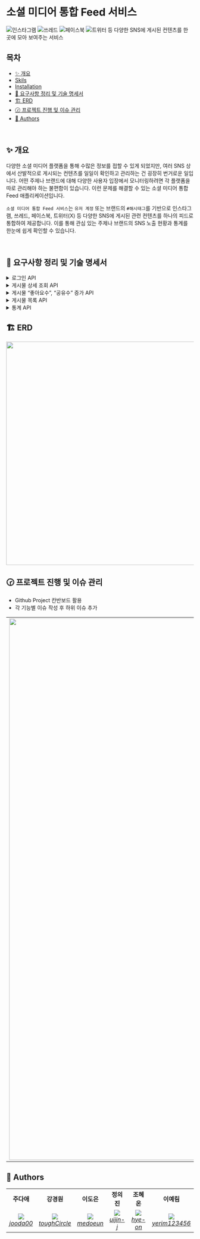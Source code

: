 
# 소셜 미디어 통합 Feed 서비스

![인스타그램](https://img.shields.io/badge/Instagram-%23E4405F.svg?style=for-the-badge&logo=Instagram&logoColor=white) ![쓰레드](https://img.shields.io/badge/Threads-000000?style=for-the-badge&logo=Threads&logoColor=white) ![페이스북](https://img.shields.io/badge/Facebook-%231877F2.svg?style=for-the-badge&logo=Facebook&logoColor=white) ![트위터](https://img.shields.io/badge/X-%23000000.svg?style=for-the-badge&logo=X&logoColor=white) 등 다양한 SNS에 게시된 컨텐츠를 한 곳에 모아 보여주는 서비스


##  목차
- [✨ 개요](#-개요)
- [Skils](#Skills)
- [Installation](#Installation)
- [📄 요구사항 정리 및 기술 명세서](#-요구사항-정리-및-기술-명세서)
- [🏗️ ERD](#%EF%B8%8F-erd)
- [🕝 프로젝트 진행 및 이슈 관리](#-프로젝트-진행-및-이슈-관리)
- [👾 Authors](#-authors)


</br>

## ✨ 개요

다양한 소셜 미디어 플랫폼을 통해 수많은 정보를 접할 수 있게 되었지만, 여러 SNS 상에서 산발적으로 게시되는 컨텐츠를 일일이 확인하고 관리하는 건 굉장히 번거로운 일입니다. 어떤 주제나 브랜드에 대해 다양한 사용자 입장에서 모니터링하려면 각 플랫폼을 따로 관리해야 하는 불편함이 있습니다. 이런 문제를 해결할 수 있는 소셜 미디어 통합 Feed 애플리케이션입니다. 

`소셜 미디어 통합 Feed 서비스`는 `유저 계정` 또는 브랜드의 `#해시태그`를 기반으로 인스타그램, 쓰레드, 페이스북, 트위터(X) 등 다양한 SNS에 게시된 관련 컨텐츠를 하나의 피드로 통합하여 제공합니다. 이를 통해 관심 있는 주제나 브랜드의 SNS 노출 현황과 통계를 한눈에 쉽게 확인할 수 있습니다.

<br/>

## 📄 요구사항 정리 및 기술 명세서

<details>
	<summary> 로그인 API</summary>
	
### **요약 (Summary)**

유저는 가입한 계정, 비밀번호로 로그인합니다. 서비스 로그인 시 메뉴는 **통합 Feed** 단일 입니다. 

### **목표 (Goals)**

- `계정`, `비밀번호` 로 로그인 시 `JWT` 가 발급됩니다.
- **이후 모든 API 요청 Header 에 `JWT` 가 항시 포함되며, `JWT` 유효성을 검증합니다.**
- 서비스 로그인 시, 메뉴는 **통합 Feed** 단일 입니다. 

### **목표가 아닌 것 (Non-Goals)**

- JWT 발급받은 후 유저를 통합 Feed 페이지로 프론트엔드 리디렉션 처리
- 계정 잠금, 자동 로그아웃 등 사용자 경험 관련 추가 로직

### 로그인 api 요구사항 상세
- **설명**
    - 사용자는 계정과 비밀번호를 입력하여 로그인할 수 있으며, 로그인 성공 시 JWT 토큰을 발급받습니다. (**Authentication)**
    - 이후 모든 API에서 JWT 토큰을 사용하여 인가 요청을 보낼 수 있습니다. **(Authorization)**
- **입력 데이터**
    - `계정(아이디)`
    - `비밀번호`
- **출력 데이터**
    - `JWT 토큰`
- **처리 과정**:
    1. 사용자가 입력한 계정과 비밀번호를 검증합니다.
    2. 검증이 성공하면 JWT 토큰을 생성합니다.
    3. 생성된 JWT 토큰을 사용자에게 반환합니다.
    4. 사용자는 이후의 API 요청 시 이 JWT 토큰을 헤더에 포함하여 서버에 요청을 보냅니다.
    5. 서버는 각 요청에서 JWT 토큰의 유효성을 검증하여 인가 처리합니다.
- **예외 사항**
    - 입력한 계정(아이디)이나 비밀번호가 잘못된 경우, 오류 메시지와 함께 인증 실패 응답을 반환합니다.
    - 만료된 JWT 토큰으로 요청한 경우, 인증 오류 응답을 반환합니다.
    - JWT 토큰이 없는 경우, 인증되지 않은 상태로 처리하여 오류 응답을 반환합니다.
  
 </br>
 
<details>
	<summary> 플로우 차트 </summary>

```mermaid
flowchart TD
    A[유저] -->|로그인 요청| B[로그인 API]
    B -->|검증| C[(사용자 DB)]
    
    C -->|유효한 사용자| D{JWT 생성 및 반환}
    C -->|유효하지 않은 사용자| E[Error Message]

    D --> F[API 요청]

    subgraph "🔒 Authorization"
        F --> G[보호된 API]
        G --> H{JWT 유효성 검증}
        H -->|유효| J[응답]
        H -->|유효하지 않음| K[Unauthorized error]
    end
```
</details>

<details>
	<summary> 유저 ERD </summary>

```mermaid
erDiagram
member {
	member_id BIGINT PK "BIGSERIAL"
	account VARCHAR(50) UK "NOT NULL"
	email VARCHAR(320) UK "NOT NULL"
	password VARCHAR(255) "NOT NULL"
	status VARCHAR(15) "NOT NULL DEFAULT UNVERIFIED"
  created_at TIMESTAMP "NOT NULL DEFAULT CURRENT_TIMESTAMP"
	updated_at TIMESTAMP "NOT NULL DEFAULT CURRENT_TIMESTAMP ON UPDATE CURRENT_TIMESTAMP"
}
```
</details>

### **계획 (Plan)**

- DTO, 서비스, 레파지토리 구현
    - 계정(아이디) 및 비밀번호를 사용한 유저 인증 로직 작성
- JWT 토큰 생성 로직 구현
- **JWT 검증 로직 구현**
    - JWT 검증 필터 설정
        - Spring Security 설정
        - JWT 인증 필터 작성 - 로그인, 회원가입 및 인증 제외 모든 요청이 필터를 통과하도록
    - 기본적인 예외 처리 로직 구현 (유효하지 않은 JWT, 만료된 JWT 등)
- 로그인 컨트롤러 구현
- 테스트 코드 작성 및 기능 테스트
    - JWT, 로그인 API, Spring Security 설정 유닛 테스트
    - 통합 테스트

### **이외 추가 고려 사항들 (Other Considerations)**

- JWT 만료 시간, 비밀키 저장 방법, 만료 전 갱신 등
- 로그인 시도, 실패, 성공, 토큰 만료 등의 이벤트 로깅
- 잘못된 로그인 정보, 만료된 토큰, 권한 부족 등 에러 처리

### **마일스톤 (Milestones)**
![image](https://github.com/user-attachments/assets/dbd228fd-2e98-4f61-aff3-bb2bde808265)

 
</details>

<details>
	<summary> 게시물 상세 조회 API</summary>

### **요약 (Summary)**

게시물 상세 조회 API는 사용자에게 특정 게시물의 상세 정보를 제공하는 기능입니다. 사용자는 이 API를 통해 게시물의 제목, 내용 및 게시물 관련 메타데이터를 조회할 수 있습니다.

### **목표 (Goals)**

- 사용자가 특정 게시물의 모든 세부 정보를 한 번의 API 호출로 가져올 수 있도록 한다.
- 사용자가 요청한 게시물이 존재하지 않는 경우, 적절한 에러 메시지를 반환한다.
- 특정 게시물의 상세 정보 반환에 성공할 경우, 해당 게시물의 view_count를 1 증가시킨다.

### **계획 (Plan)**

<details>
	<summary> 플로우 차트</summary>

```mermaid 
graph TD
    A((게시물 id)) --> B{유효성 검증}

    B -->|실패| C((400 Bad Request 반환))
    
    B -->|성공| D{게시물 존재 확인}
    
    D -->|부재| E((404 Not Found 반환))
    
    D -->|존재| H((200 성공 응답 반환))
```

</details>

<details>
	<summary> 시퀀스 다이어그램 </summary>

```mermaid
sequenceDiagram
    participant C as Client
    participant Co as Controller
    participant S as Service
    participant R as Repository
    
    C->>Co: Request (GET /api/posts/{id})
    Co->>S: getPostDetails(id)
    S->>R: findDetailedPostById(id)
    R-->>S: Post
    S-->>Co: PostDto
    Co-->>C: Response (JSON)
```

</details>

### **유닛 테스트**

- [성공] 게시물 상세 정보가 정상적으로 반환된다.
- [실패] 게시물이 없을 때 예외를 던진다.
- [성공] 조회된 게시물의 view_count가 1 증가한다.
- [실패] 잘못된 형식의 ID가 제공되면 400 Bad Request가 반환된다.

### **마일스톤 (Milestones)**

> 8월 21일 (수): 요구사항 분석 <br>
> 8월 22일 (목): 테크 스펙 작성 <br>
> 8월 23일 (금): 기능 구현 및 단위 테스트 작성 <br>
> 8월 25일 (일): 테스트 수정 및 리드미 작성 <br>

</details>


<details>
	<summary> 게시물 “좋아요수”, “공유수” 증가 API</summary>

### **요약 (Summary)**

해당 서비스에서 `좋아요`, `공유` 버튼을 클릭할 시 각 게시물의 원래 소셜 미디어의 `좋아요` , `공유` 수를 증가시킬 수 있게 합니다.

### **목표 (Goals)**

- infra 계층에 각 외부서비스들의 클라이언트를 만듭니다.
- 본 서비스의 `좋아요`, `공유` 수를 외부 서비스에 반영시킵니다.
- 각 게시물의 `소셜미디어`에 맞게 외부서비스에서  `좋아요` 및 `공유`를 늘리는 API 엔드포인트를 구현합니다.
- 실제 API 호출을 시뮬레이션하여 외부 API와의 상호 작용을 추상화함으로써 실제 환경으로 전환할 때 변경 사항의 영향을 줄입니다.
- `event` 를 활용하여 타사 API 상호 작용 시뮬레이션을 비동기식으로 처리하여 서비스 내의 '좋아요' 및 '공유'에 대한 업데이트가 기본 애플리케이션 흐름을 차단하지 않고 효율적으로 처리되도록 합니다.

### **목표가 아닌 것 (Non-Goals)**

- 실제 외부 서비스의 API를 직접 호출하는 기능 개발
- 처리 중에 실제 외부 서비스의 응답을 동기적으로 기다리는 기능 개발
- 살제 외부 서비스의 응답을 기반으로 내부 서비스 로직을 처리하는 기능
- `좋아요` 수와 `공유` 수를 저장했다가 한번에 반영하는 것

### **계획 (Plan)**

<details>
	<summary> 플로우 차트</summary>

```mermaid
graph TD
   A((게시물 좋아요, 공유 요청)) --> BB{JWT 토큰 확인}
   BB --> |유효| B{postId 존재 여부 확인}
   BB --> |유효하지 않음| GG((401 인증 실패 반환)) 
   B --> |존재| E{비동기로 내부 db 종아요, 공유 수 증가 호출}
   E --> |증가 성공| U[내부 db 좋아요, 공유 수 1 증가]
   E --> |증가 실패| KK((500 서버 오류 반환))
   B --> |존재| D[비동기로 좋아요, 공유 수 증가 이벤트 발송]
   D --> F{외부 API 호출 시뮬레이션}
   F -->  UU((요청 로그 기록))
   B --> |존재하지 않음| PP((400 잘못된 요청 반환))

```

</details>

<details>
	<summary> 클래스 다이어그램 </summary>

```mermaid
classDiagram
    class InstagramAdapter {
        +InstagramApi instagramApi
        +void increaseLikeCount(Long postId)
        +void increaseShareCount(Long postId)
    }

    class TwitterAdapter {
        +TwitterApi twitterApi
        +void increaseLikeCount(Long postId)
        +void increaseShareCount(Long postId)
    }

    class FacebookAdapter {
        +FacebookApi facebookApi
        +void increaseLikeCount(Long postId)
        +void increaseShareCount(Long postId)
    }

    class ThreadsAdapter {
        +ThreadsApi threadsApi
        +void increaseLikeCount(Long postId)
        +void increaseShareCount(Long postId)
    }

    class InstagramApi {
        +void increaseLikeCount(Long postId)
        +void increaseShareCount(Long postId)
    }

    class TwitterApi {
        +void increaseLikeCount(Long postId)
        +void increaseShareCount(Long postId)
    }

    class FacebookApi {
        +void increaseLikeCount(Long postId)
        +void increaseShareCount(Long postId)
    }

    class ThreadsApi {
        +void increaseLikeCount(Long postId)
        +void increaseShareCount(Long postId)
    }

    class PostService {
        +void increaseLikeCount(Long postId)
        +void increaseShareCount(Long postId)
    }

    class PostController {
        +void increaseLikeCount(Long postId)
        +void increaseShareCount(Long postId)
    }

    PostService --> InstagramAdapter
    PostService --> TwitterAdapter
    PostService --> FacebookAdapter
    PostService --> ThreadsAdapter
    InstagramAdapter --> InstagramApi
    TwitterAdapter --> TwitterApi
    FacebookAdapter --> FacebookApi
    ThreadsAdapter --> ThreadsApi
    PostController --> PostService

```

</details>

<details>
	<summary> 시퀀스 다이어그램 </summary>

```mermaid
sequenceDiagram
    participant Client
    participant PostController
    participant PostService
    participant InstagramAdapter
    participant TwitterAdapter
    participant FacebookAdapter
    participant ThreadsAdapter
    participant InstagramApi
    participant TwitterApi
    participant FacebookApi
    participant ThreadsApi

    Client ->> PostController: POST /posts/{postId}/like
    PostController ->> PostService: increaseLikeCount(postId)
    
    alt Instagram Post
        PostService ->> InstagramAdapter: increaseLikeCount(postId)
        InstagramAdapter ->> InstagramApi: increaseLikeCount(Long postId)
    end

    alt Twitter Post
        PostService ->> TwitterAdapter: increaseLikeCount(postId)
        TwitterAdapter ->> TwitterApi: increaseLikeCount(Long postId)
    end

    alt Facebook Post
        PostService ->> FacebookAdapter: increaseLikeCount(postId)
        FacebookAdapter ->> FacebookApi: increaseLikeCount(Long postId)
    end

    alt Threads Post
        PostService ->> ThreadsAdapter: increaseLikeCount(postId)
        ThreadsAdapter ->> ThreadsApi: increaseLikeCount(Long postId)
    end

    InstagramApi -->> InstagramAdapter: Acknowledgment
    TwitterApi -->> TwitterAdapter: Acknowledgment
    FacebookApi -->> FacebookAdapter: Acknowledgment
    ThreadsApi -->> ThreadsAdapter: Acknowledgment

    InstagramAdapter -->> PostService: Acknowledgment
    TwitterAdapter -->> PostService: Acknowledgment
    FacebookAdapter -->> PostService: Acknowledgment
    ThreadsAdapter -->> PostService: Acknowledgment

    PostService -->> PostController: Acknowledgment
    PostController -->> Client: Acknowledgment

```

</details>

### **마일스톤 (Milestones)**

> `~ 8.22(목)`: controller 계층 구현
> 
> `~ 8.23(금)`: infra 계층의 adapter,client 구현
> 
> `~ 8.24(토)`: service 구현, 단위 테스트 작성
> 
> `~ 8.25(일)`: Rollout

</details>


<details>
	<summary> 게시물 목록 API</summary>
        
### **요약 (Summary)**

사용자가 Feed에서 볼 수 있는 게시물 목록을 조회하는 기능을 제공합니다. 다양한 쿼리 파라미터를 지원하여 해시태그, 게시물 유형, 정렬 순서, 검색 키워드 등 사용자가 원하는 방식으로 게시물을 필터링하고 정렬할 수 있게 합니다.

### **목표 (Goals)**

- 유저가 자신의 `account`가 해시태그로 포함된 게시물 목록을 확인할 수 있게 한다.
- 유저가 지정한 한 개 `hashtag` 가 게시물의 해시태그 중 한 개와정확히 일치하는 게시물 목록을 확인할 수 있게 한다.
- 유저가 지정한 소셜 미디어 플랫폼의 게시물 목록을 확인할 수 있게 한다.
- 유저가 오름차순 및 내림차순을 모두 지원하여 `좋아요개수`, `공유 개수`, `조회수`, `생성 날짜`, `업데이트 날짜`와 같은 여러 필드를 기준으로 `오름차순`, `내림차순`으로 정렬된 게시물 목록을 확인할 수 있게 한다.
- 유저가 게시물의 제목과 내용을 검색하여 포함된 게시물 목록을 확인할 수 있게 한다.
  - 내용은 최대 20자까지만 포함되게 한다.

### **목표가 아닌 것 (Non-Goals)**

- 여러 개의 `hashtag` 가 포함된 게시물을 목록을 확인 기능 개발
- 여러 정렬 기준을 동시에 지원하는 기능 개발
- 특정 `hashtag`를 제외한 게시물 목록을 검색하는 기능 개발
- `hashtag`를 포함하거나 유사하지만 정확히 일치하지 않는 게시물을 검색하는 기능 개발

### **계획 (Plan)**

#### 페이지 네이션

- 공통으로 요청을 받을 수 있는 `PaginationQuery` 생성
- 공통으로 응답을 받을 수 있는 `PaginationMetadata` 생성
  - 응답 예시
  ```json
  {
    "hasNext": true,
    "total": 100
  }
  ```

#### QueryDSl을 사용한 조회

- 동적 쿼리 생성을 위해 QueryDSL 사용

#### 테스트

- 단위 테스트 작성
- 리포지토리 테스트 작성

<details>
	<summary> 플로우 차트</summary>

```mermaid
graph TD
    A((게시물 목록 조회 요청)) --> BB{jwt 확인}
    BB --> |존재| B{hashtag \n search \n orderBy \n page_count \n page \n \n 존재}
    BB --> |존재하지 않음| GG((401 오류 응답 반환))
    B --> |존재| C[게시물 목록 조회 쿼리에 요청 값 포함]
    B --> |존재하지 않음| G[기본깂이 존재하면 포함, 존재하지 않으면 불포함]
	  C --> dd[게시물 목록 반환]
	  G --> dd[게시물 목록 반환]
	  dd --> df((성공응답 반환))

```

</details>

<details>
	<summary> 시퀀스 다이어그램 </summary>

```mermaid
sequenceDiagram
    participant 사용자
    participant 클라이언트
    participant 컨트롤러
    participant 서비스
    participant 레포지토리
    participant 데이터베이스

    사용자->>클라이언트: 게시물 조회 요청
    클라이언트->>컨트롤러: 쿼리 파라미터와 함께 HTTP GET /api/posts 요청
    컨트롤러->>서비스: 요청 유효성 검사
    서비스->>레포지토리: 필터, 검색, 정렬, 페이지네이션 적용하여 게시물 조회
    레포지토리->>데이터베이스: 쿼리 실행
    데이터베이스-->>레포지토리: 일치하는 게시물 반환
    레포지토리-->>서비스: 게시물 데이터 반환
    서비스->>컨트롤러: 응답 형식으로 데이터 정리
    컨트롤러-->>클라이언트: 게시물 목록 반환
    클라이언트-->>사용자: 게시물 사용자에게 표시

```

</details>


### **마일스톤 (Milestones)**

> `~8월 24(목)`: 요구사항 정리 및 문서화, controller, repository 계층 구현, queryDSL 공부
> 
> `~8월 25일(금)`: service 계층 구현 , 테스트 코드 추가
> 
> `~8월 26일(토)`: 코드 리팩토링

</details>

<details>
	<summary>통계 API</summary>

### **요약 (Summary)**

사용자가 지정한 파라미터에 맞는 게시물을 통계를 내어 반환합니다.

사용자는 `type`, `hashtag`, `value`, `start(조회 시작일)`, `end(조회 종료일)`를 지정할 수 있습니다.

### **목표 (Goals)**

- 쿼리 파라미터 사용
    - API에서 제공하는 쿼리 파라미터를 통해 통계 데이터를 요청하고, 유효성을 검사하여 올바른 결과를 반환합니다.
- 유효성 검사
    - `start`와 `end`의 날짜 유효성 확인 및 `type`에 따른 날짜 간격 제한을`(30일, 7일)` 설정합니다.
- 데이터 집계
    - 요청된 기간 내에 게시물의 조회수, 좋아요 수, 공유 수 등을 집계하여 반환하는 기능을 구현합니다.

### **목표가 아닌 것 (Non-Goals)**

- 통계 기능을 위한 테이블은 생성하지 않습니다.

### **계획 (Plan)**

#### QueryDSl을 사용한 조회

- 많은 쿼리 파라미터를 처리할 동적 쿼리 생성을 위해 `QueryDSL` 사용
- `type`이 `date`인 경우와 `hour`인 경우를 나눠서 메소드 작성
- `Expressions.dateTimeTemplate`을 사용하여 날짜 및 시간 반환 타입 변환

#### API 응답 형식
```json
# type이 date / value는 지정되지 않았으므로 count / hashtag는 springboot / star와 end는 지정되지 않았으므로 오늘로부터 7일 전 ~ 오늘
[
    {
      "date": "2024-08-19",
      "countByValue": 3
    },
    {
      "date": "2024-08-20",
      "countByValue": 10
    } # ... "2024-08-26"까지 data 반환
  ]
```
<details>
	<summary> 플로우 차트</summary>

```mermaid
graph TD
    A((쿼리 파라미터 요청)) --> B{유효성 검사}
    B --> |start가 end보다 나중| C((400 BAD_REQUEST 반환))
    B --> |type이 date이고 간격 30일 초과| D((400 BAD_REQUEST 반환))
    B --> |type이 hour이고 간격 7일 초과| E((400 BAD_REQUEST 반환))
    B --> |유효| F{post에서 데이터 반환}
    F --> G((데이터 반환))

```

</details>

<details>
	<summary> 클래스 다이어그램 </summary>

```mermaid
classDiagram
    class PostStatisticsController {
        + List<PostStatisticsListRes> getPostStatistics(String type, String hashtag, String value, LocalDate start, LocalDate end)
    }

    class PostStatisticsService {
        + List<PostStatisticsListRes> getPostStatistics(PostStatisticsListReq request)
    }

    class PostRepository {
        +PostStatistics findByPostId(Long postId)
        +void save(PostStatistics postStatistics)
    }

    class PostStatisticsCustomRepository {
        +List<PostStatisticsListRes> findPostStatisticsByQueryParameter(PostStatisticsListReq request)
        +List<PostStatisticsListRes> findPostStatisticsByQueryParameterWithHour(PostStatisticsListReq request);
    }

    PostStatisticsController --> PostStatisticsService
    PostStatisticsService --> PostRepository
    PostRepository --> PostStatisticsCustomRepository

```

</details>


</br>

### **마일스톤 (Milestones)**

> `~ 8.22(목)`: 요구 사항 분석, 테크 스펙 작성
> 
> `~ 8.23(금)`: 더미 데이터 생성. api 명세 구상
> 
> `~ 8.24(토)`: `dto`, `controller` 계층 작성
> 
> `~ 8.25(일)`: `service`, `repository`계층 기능 개발
> 
> `~ 8.26(월)`: Rollout
</details>

## 🏗️ ERD
<img src="https://github.com/user-attachments/assets/62f89985-2ddc-482e-a244-3ded19b240b6" width=600 />

  

## 🕝 프로젝트 진행 및 이슈 관리

- Github Project 칸반보드 활용
- 각 기능별 이슈 작성 후 하위 이슈 추가


<table>
    <tr align="center">
        <td><img width="1455" alt="스크린샷 2024-08-26 18 06 36" src="https://github.com/user-attachments/assets/b808e098-626d-4f34-a699-2ea8ddd55c0a"></td>
        <td><img width="1455" alt="스크린샷 2024-08-26 18 06 58" src="https://github.com/user-attachments/assets/ecc23acf-1850-4a87-8abc-97953ba1d8d0"></td>
</table>

## 👾 Authors

<table>
    <tr align="center">
        <td><B>주다애<B></td>
        <td><B>강경원<B></td>
        <td><B>이도은<B></td>
        <td><B>정의진<B></td>
        <td><B>조혜온<B></td>
        <td><B>이예림<B></td>
    </tr>
    <tr align="center">
            <td>
            <img src="https://github.com/jooda00.png?size=100">
            <br>
            <a href="https://github.com/jooda00"><I>jooda00</I></a>
        </td>
            <td>
            <img src="https://github.com/toughCircle.png?size=100">
            <br>
            <a href="https://github.com/toughCircle"><I>toughCircle<I></a>
        </td>
        <td>
            <img src="https://github.com/medoeun.png?size=100">
            <br>
            <a href="https://github.com/medoeun"><I>medoeun</I></a>
        </td>
        <td>
            <img src="https://github.com/uijin-j.png?size=100">
            <br>
            <a href="https://github.com/uijin-j"><I>uijin-j</I></a>
        </td>
        <td>
          <img src="https://github.com/hye-on.png?size=100">
            <br>
            <a href="https://github.com/hye-on"><I>hye-on</I></a>
        </td>
        <td>
          <img src="https://github.com/yerim123456.png?size=100">
            <br>
            <a href="https://github.com/yerim123456"><I>yerim123456</I></a>
        </td>
    </tr>

</table>
